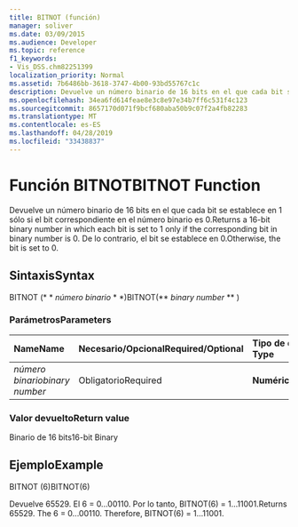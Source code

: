 ```yaml
---
title: BITNOT (función)
manager: soliver
ms.date: 03/09/2015
ms.audience: Developer
ms.topic: reference
f1_keywords:
- Vis_DSS.chm82251399
localization_priority: Normal
ms.assetid: 7b6486bb-3618-3747-4b00-93bd55767c1c
description: Devuelve un número binario de 16 bits en el que cada bit se establece en 1 sólo si el bit correspondiente en el número binario es 0. De lo contrario, el bit se establece en 0.
ms.openlocfilehash: 34ea6fd614feae8e3c8e97e34b7ff6c531f4c123
ms.sourcegitcommit: 8657170d071f9bcf680aba50b9c07f2a4fb82283
ms.translationtype: MT
ms.contentlocale: es-ES
ms.lasthandoff: 04/28/2019
ms.locfileid: "33438837"
---
```

# <a name="bitnot-function"></a><span data-ttu-id="75b2c-104">Función BITNOT</span><span class="sxs-lookup"><span data-stu-id="75b2c-104">BITNOT Function</span></span>

<span data-ttu-id="75b2c-105">Devuelve un número binario de 16 bits en el que cada bit se establece en 1 sólo si el bit correspondiente en el número binario es 0.</span><span class="sxs-lookup"><span data-stu-id="75b2c-105">Returns a 16-bit binary number in which each bit is set to 1 only if the corresponding bit in binary number is 0.</span></span> <span data-ttu-id="75b2c-106">De lo contrario, el bit se establece en 0.</span><span class="sxs-lookup"><span data-stu-id="75b2c-106">Otherwise, the bit is set to 0.</span></span>
  
## <a name="syntax"></a><span data-ttu-id="75b2c-107">Sintaxis</span><span class="sxs-lookup"><span data-stu-id="75b2c-107">Syntax</span></span>

<span data-ttu-id="75b2c-108">BITNOT (\* \* *número binario* \* \*)</span><span class="sxs-lookup"><span data-stu-id="75b2c-108">BITNOT(\*\* *binary number* \*\* )</span></span> 
  
### <a name="parameters"></a><span data-ttu-id="75b2c-109">Parámetros</span><span class="sxs-lookup"><span data-stu-id="75b2c-109">Parameters</span></span>

|<span data-ttu-id="75b2c-110">**Name**</span><span class="sxs-lookup"><span data-stu-id="75b2c-110">**Name**</span></span>|<span data-ttu-id="75b2c-111">**Necesario/Opcional**</span><span class="sxs-lookup"><span data-stu-id="75b2c-111">**Required/Optional**</span></span>|<span data-ttu-id="75b2c-112">**Tipo de datos**</span><span class="sxs-lookup"><span data-stu-id="75b2c-112">**Data Type**</span></span>|<span data-ttu-id="75b2c-113">**Descripción**</span><span class="sxs-lookup"><span data-stu-id="75b2c-113">**Description**</span></span>|
|:-----|:-----|:-----|:-----|
| <span data-ttu-id="75b2c-114">_número binario_</span><span class="sxs-lookup"><span data-stu-id="75b2c-114">_binary number_</span></span> <br/> |<span data-ttu-id="75b2c-115">Obligatorio</span><span class="sxs-lookup"><span data-stu-id="75b2c-115">Required</span></span>  <br/> |<span data-ttu-id="75b2c-116">**Numérico**</span><span class="sxs-lookup"><span data-stu-id="75b2c-116">**Numeric**</span></span> <br/> |<span data-ttu-id="75b2c-117">Un número binario de 16 bits.</span><span class="sxs-lookup"><span data-stu-id="75b2c-117">A 16-bit binary number.</span></span>  <br/> |
   
### <a name="return-value"></a><span data-ttu-id="75b2c-118">Valor devuelto</span><span class="sxs-lookup"><span data-stu-id="75b2c-118">Return value</span></span>

<span data-ttu-id="75b2c-119">Binario de 16 bits</span><span class="sxs-lookup"><span data-stu-id="75b2c-119">16-bit Binary</span></span>
  
## <a name="example"></a><span data-ttu-id="75b2c-120">Ejemplo</span><span class="sxs-lookup"><span data-stu-id="75b2c-120">Example</span></span>

<span data-ttu-id="75b2c-121">BITNOT (6)</span><span class="sxs-lookup"><span data-stu-id="75b2c-121">BITNOT(6)</span></span>
  
<span data-ttu-id="75b2c-p103">Devuelve 65529. El 6 = 0...00110. Por lo tanto, BITNOT(6) = 1...11001.</span><span class="sxs-lookup"><span data-stu-id="75b2c-p103">Returns 65529. The 6 = 0...00110. Therefore, BITNOT(6) = 1...11001.</span></span>
  

